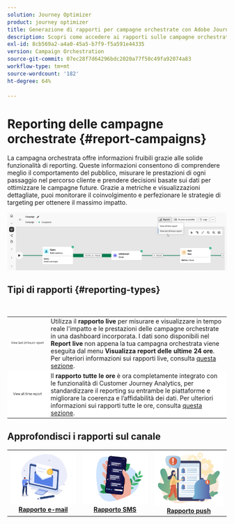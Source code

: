 ```yaml
---
solution: Journey Optimizer
product: journey optimizer
title: Generazione di rapporti per campagne orchestrate con Adobe Journey Optimizer
description: Scopri come accedere ai rapporti sulle campagne orchestrate con Adobe Journey Optimizer
exl-id: 8cb569a2-a4a0-45a5-b7f9-f5a591e44335
version: Campaign Orchestration
source-git-commit: 07ec28f7d64296bdc2020a77f50c49fa92074a83
workflow-type: tm+mt
source-wordcount: '182'
ht-degree: 64%

---
```



# Reporting delle campagne orchestrate {#report-campaigns}

La campagna orchestrata offre informazioni fruibili grazie alle solide funzionalità di reporting. Queste informazioni consentono di comprendere meglio il comportamento del pubblico, misurare le prestazioni di ogni passaggio nel percorso cliente e prendere decisioni basate sui dati per ottimizzare le campagne future. Grazie a metriche e visualizzazioni dettagliate, puoi monitorare il coinvolgimento e perfezionare le strategie di targeting per ottenere il massimo impatto.

![](assets/report-orchestrated.png)

## Tipi di rapporti {#reporting-types}

<table style="table-layout:auto; width: 100%; border-collapse: collapse;">
  <tbody>
    <tr>
      <td><a href="../reports/live-report.md"><img alt="Rapporto live" src="assets/last-24hours.png"></a></td>
      <td>
        Utilizza il <b>rapporto live</b> per misurare e visualizzare in tempo reale l'impatto e le prestazioni delle campagne orchestrate in una dashboard incorporata. I dati sono disponibili nel <b>Report live</b> non appena la tua campagna orchestrata viene eseguita dal menu <b>Visualizza report delle ultime 24 ore</b>. Per ulteriori informazioni sui rapporti live, consulta <a href="../reports/live-report.md">questa sezione</a>.
      </td>
        </br>
    </tr>
    <tr style="background-color: #FFFFFF;">
      <td><a href="../reports/report-gs-cja.md"><img alt="Rapporto tutte le ore" src="assets/all-time-report.png"></a></td>
      <td>
        Il <b>rapporto tutte le ore</b> è ora completamente integrato con le funzionalità di Customer Journey Analytics, per standardizzare il reporting su entrambe le piattaforme e migliorare la coerenza e l’affidabilità dei dati. Per ulteriori informazioni sui rapporti tutte le ore, consulta <a href="../reports/report-gs-cja.md">questa sezione</a>.
      </td>
    </tr>
  </tbody>
</table>

## Approfondisci i rapporti sul canale

<table style="table-layout:fixed"><tr style="border: 0; text-align: center;" >
<td><a href="../reports/campaign-global-report-cja-email.md"><img alt="e-mail" src="../channels/assets/do-not-localize/email.png"></a><br/><a href="../reports/campaign-global-report-cja-email.md"><strong>Rapporto e-mail</strong></a></td>
<td><a href="../reports/campaign-global-report-cja-sms.md"><img alt="SMS" src="../channels/assets/do-not-localize/sms.png"></a><br/><a href="../reports/campaign-global-report-cja-sms.md"><strong>Rapporto SMS</strong></a></td>
<td><a href="../reports/campaign-global-report-cja-push.md"><img alt="push" src="../channels/assets/do-not-localize/push.png"></a><a href="../reports/campaign-global-report-cja-push.md"><strong>Rapporto push</strong></a></td>
</tr></table>


